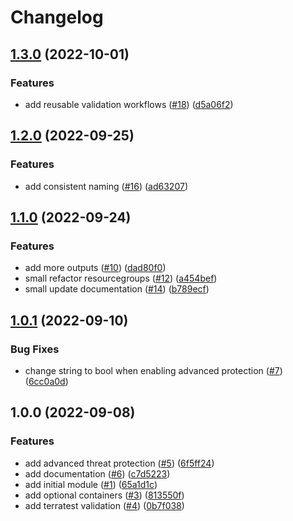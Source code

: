 # Changelog

## [1.3.0](https://github.com/aztfmods/module-azurerm-sa/compare/v1.2.0...v1.3.0) (2022-10-01)


### Features

* add reusable validation workflows ([#18](https://github.com/aztfmods/module-azurerm-sa/issues/18)) ([d5a06f2](https://github.com/aztfmods/module-azurerm-sa/commit/d5a06f2eadd99ab6c6eff75b525d248ff4bd52d6))

## [1.2.0](https://github.com/aztfmods/module-azurerm-sa/compare/v1.1.0...v1.2.0) (2022-09-25)


### Features

* add consistent naming ([#16](https://github.com/aztfmods/module-azurerm-sa/issues/16)) ([ad63207](https://github.com/aztfmods/module-azurerm-sa/commit/ad6320798f749f9f71a6daa00015b0c4f615c4b2))

## [1.1.0](https://github.com/aztfmods/module-azurerm-sa/compare/v1.0.1...v1.1.0) (2022-09-24)


### Features

* add more outputs ([#10](https://github.com/aztfmods/module-azurerm-sa/issues/10)) ([dad80f0](https://github.com/aztfmods/module-azurerm-sa/commit/dad80f0213d721e0febc8b82ab3a2b9ac691a3c6))
* small refactor resourcegroups ([#12](https://github.com/aztfmods/module-azurerm-sa/issues/12)) ([a454bef](https://github.com/aztfmods/module-azurerm-sa/commit/a454bef0d74e9ed3ad7c8832730a87dd38359afa))
* small update documentation ([#14](https://github.com/aztfmods/module-azurerm-sa/issues/14)) ([b789ecf](https://github.com/aztfmods/module-azurerm-sa/commit/b789ecf35c50d0686c4f4bb3f8b84420c00151a5))

## [1.0.1](https://github.com/dkooll/terraform-azurerm-storageaccount/compare/v1.0.0...v1.0.1) (2022-09-10)


### Bug Fixes

* change string to bool when enabling advanced protection ([#7](https://github.com/dkooll/terraform-azurerm-storageaccount/issues/7)) ([6cc0a0d](https://github.com/dkooll/terraform-azurerm-storageaccount/commit/6cc0a0d751ac9ad7c879dda2b391fb7662dad271))

## 1.0.0 (2022-09-08)


### Features

* add advanced threat protection ([#5](https://github.com/dkooll/terraform-azurerm-storageaccount/issues/5)) ([6f5ff24](https://github.com/dkooll/terraform-azurerm-storageaccount/commit/6f5ff241436dd3802b24ea3b28a8e47bb4d7153d))
* add documentation ([#6](https://github.com/dkooll/terraform-azurerm-storageaccount/issues/6)) ([c7d5223](https://github.com/dkooll/terraform-azurerm-storageaccount/commit/c7d522399c2bcdaa5ad578ee4819eb05759d63ab))
* add initial module ([#1](https://github.com/dkooll/terraform-azurerm-storageaccount/issues/1)) ([65a1d1c](https://github.com/dkooll/terraform-azurerm-storageaccount/commit/65a1d1c5738ac578aa729d3746960e12c6201c68))
* add optional containers ([#3](https://github.com/dkooll/terraform-azurerm-storageaccount/issues/3)) ([813550f](https://github.com/dkooll/terraform-azurerm-storageaccount/commit/813550f61482603418ca3c47e7ead3492fcf9d37))
* add terratest validation ([#4](https://github.com/dkooll/terraform-azurerm-storageaccount/issues/4)) ([0b7f038](https://github.com/dkooll/terraform-azurerm-storageaccount/commit/0b7f038b6ee70cb7d4b12d898920601f9c947295))
